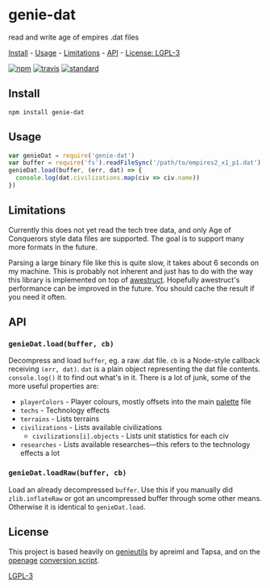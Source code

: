 # genie-dat

read and write age of empires .dat files

[Install](#install) - [Usage](#usage) - [Limitations](#limitations) - [API](#api) - [License: LGPL-3](#license)

[![npm][npm-image]][npm-url]
[![travis][travis-image]][travis-url]
[![standard][standard-image]][standard-url]

[npm-image]: https://img.shields.io/npm/v/genie-dat.svg?style=flat-square
[npm-url]: https://www.npmjs.com/package/genie-dat
[travis-image]: https://img.shields.io/travis/goto-bus-stop/genie-dat.svg?style=flat-square
[travis-url]: https://travis-ci.org/goto-bus-stop/genie-dat
[standard-image]: https://img.shields.io/badge/code%20style-standard-brightgreen.svg?style=flat-square
[standard-url]: http://npm.im/standard

## Install

```
npm install genie-dat
```

## Usage

```js
var genieDat = require('genie-dat')
var buffer = require('fs').readFileSync('/path/to/empires2_x1_p1.dat')
genieDat.load(buffer, (err, dat) => {
  console.log(dat.civilizations.map(civ => civ.name))
})
```

## Limitations

Currently this does not yet read the tech tree data, and only Age of Conquerors style data files are supported. The goal is to support many more formats in the future.

Parsing a large binary file like this is quite slow, it takes about 6 seconds on my machine. This is probably not inherent and just has to do with the way this library is implemented on top of [awestruct](https://github.com/goto-bus-stop/awestruct). Hopefully awestruct's performance can be improved in the future. You should cache the result if you need it often.

## API

### `genieDat.load(buffer, cb)`

Decompress and load `buffer`, eg. a raw .dat file. `cb` is a Node-style callback receiving `(err, dat)`.
`dat` is a plain object representing the dat file contents. `console.log()` it to find out what's in it. There is a lot of junk, some of the more useful properties are:

 - `playerColors` - Player colours, mostly offsets into the main [palette](https://github.com/goto-bus-stop/jascpal) file
 - `techs` - Technology effects
 - `terrains` - Lists terrains
 - `civilizations` - Lists available civilizations
   - `civilizations[i].objects` - Lists unit statistics for each civ
 - `researches` - Lists available researches—this refers to the technology effects a lot

### `genieDat.loadRaw(buffer, cb)`

Load an already decompressed `buffer`. Use this if you manually did `zlib.inflateRaw` or got an uncompressed buffer through some other means. Otherwise it is identical to `genieDat.load`.

## License

This project is based heavily on [genieutils](https://github.com/Tapsa/genieutils) by apreiml and Tapsa, and on the [openage](https://github.com/sfttech/openage) [conversion script](https://github.com/sfttech/openage/tree/master/openage/convert/gamedata).

[LGPL-3](LICENSE)
